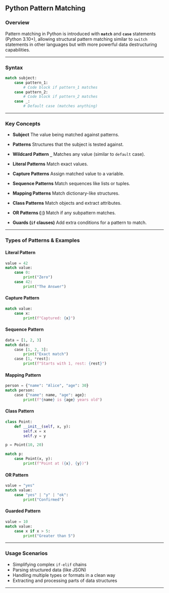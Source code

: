 ## Python Pattern Matching 

### Overview

Pattern matching in Python is introduced with **`match`** and **`case`** statements (Python 3.10+), allowing structural pattern matching similar to `switch` statements in other languages but with more powerful data destructuring capabilities.

---

### Syntax

```python
match subject:
    case pattern_1:
        # Code block if pattern_1 matches
    case pattern_2:
        # Code block if pattern_2 matches
    case _:
        # Default case (matches anything)
```

---

### Key Concepts

* **Subject**
  The value being matched against patterns.

* **Patterns**
  Structures that the subject is tested against.

* **Wildcard Pattern `_`**
  Matches any value (similar to `default` case).

* **Literal Patterns**
  Match exact values.

* **Capture Patterns**
  Assign matched value to a variable.

* **Sequence Patterns**
  Match sequences like lists or tuples.

* **Mapping Patterns**
  Match dictionary-like structures.

* **Class Patterns**
  Match objects and extract attributes.

* **OR Patterns (`|`)**
  Match if any subpattern matches.

* **Guards (`if` clauses)**
  Add extra conditions for a pattern to match.

---

### Types of Patterns & Examples

#### Literal Pattern

```python
value = 42
match value:
    case 0:
        print("Zero")
    case 42:
        print("The Answer")
```

#### Capture Pattern

```python
match value:
    case x:
        print(f"Captured: {x}")
```

#### Sequence Pattern

```python
data = [1, 2, 3]
match data:
    case [1, 2, 3]:
        print("Exact match")
    case [1, *rest]:
        print(f"Starts with 1, rest: {rest}")
```

#### Mapping Pattern

```python
person = {"name": "Alice", "age": 30}
match person:
    case {"name": name, "age": age}:
        print(f"{name} is {age} years old")
```

#### Class Pattern

```python
class Point:
    def __init__(self, x, y):
        self.x = x
        self.y = y

p = Point(10, 20)

match p:
    case Point(x, y):
        print(f"Point at ({x}, {y})")
```

#### OR Pattern

```python
value = "yes"
match value:
    case "yes" | "y" | "ok":
        print("Confirmed")
```

#### Guarded Pattern

```python
value = 10
match value:
    case x if x > 5:
        print("Greater than 5")
```

---

### Usage Scenarios

* Simplifying complex `if-elif` chains
* Parsing structured data (like JSON)
* Handling multiple types or formats in a clean way
* Extracting and processing parts of data structures

---
